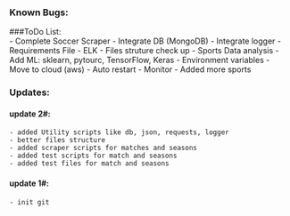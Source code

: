 ### Known Bugs:    

###ToDo List:  
    - Complete Soccer Scraper
    - Integrate DB (MongoDB)
	- Integrate logger
	- Requirements File
	- ELK 
    - Files struture check up
	- Sports Data analysis
	- Add ML: sklearn, pytourc, TensorFlow, Keras
	- Environment variables
	- Move to cloud (aws)
	- Auto restart
	- Monitor
	- Added more sports

	 



### Updates:
#### update 2#:  
	- added Utility scripts like db, json, requests, logger
	- better files structure
	- added scraper scripts for matches and seasons
	- added test scripts for match and seasons
	- added test files for match and seasons

#### update 1#:  
	- init git  
	